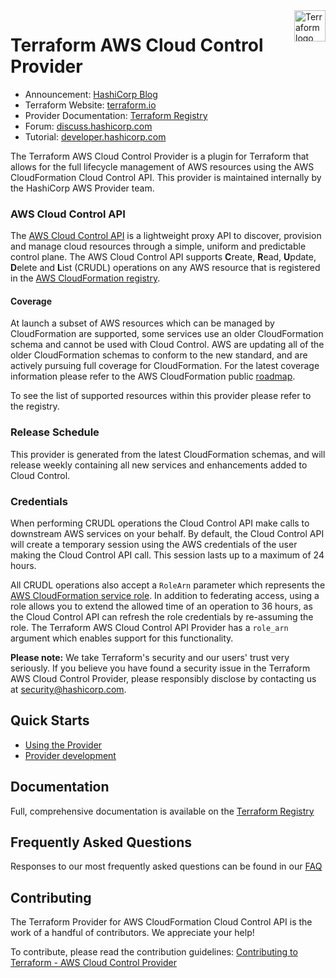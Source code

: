 <a href="https://terraform.io">
    <img src=".github/terraform_logo.svg" alt="Terraform logo" title="Terraform" align="right" height="50" />
</a>

# Terraform AWS Cloud Control Provider

- Announcement: [HashiCorp Blog](https://www.hashicorp.com/blog/announcing-terraform-aws-cloud-control-provider-tech-preview)
- Terraform Website: [terraform.io](https://terraform.io)
- Provider Documentation: [Terraform Registry](https://registry.terraform.io/providers/hashicorp/awscc/latest)
- Forum: [discuss.hashicorp.com](https://discuss.hashicorp.com/c/terraform-providers/tf-awscc/)
- Tutorial: [developer.hashicorp.com](https://developer.hashicorp.com/terraform/tutorials/aws/aws-cloud-control)

The Terraform AWS Cloud Control Provider is a plugin for Terraform that allows for the full lifecycle management of AWS resources using the AWS CloudFormation Cloud Control API.
This provider is maintained internally by the HashiCorp AWS Provider team.

### AWS Cloud Control API

The [AWS Cloud Control API](https://docs.aws.amazon.com/cloudcontrolapi) is a lightweight proxy API to discover, provision and manage cloud resources through a simple, uniform and predictable control plane.
The AWS Cloud Control API supports **C**reate, **R**ead, **U**pdate, **D**elete and **L**ist (CRUDL) operations on any AWS resource that is registered in the [AWS CloudFormation registry](https://docs.aws.amazon.com/AWSCloudFormation/latest/UserGuide/registry.html).

#### Coverage

At launch a subset of AWS resources which can be managed by CloudFormation are supported, some services use an older CloudFormation schema and cannot be used with Cloud Control. AWS are updating all of the older CloudFormation schemas to conform to the new standard, and are actively pursuing full coverage for CloudFormation. For the latest coverage information please refer to the AWS CloudFormation public [roadmap](https://github.com/aws-cloudformation/cloudformation-coverage-roadmap/projects/1).

To see the list of supported resources within this provider please refer to the registry.

### Release Schedule

This provider is generated from the latest CloudFormation schemas, and will release weekly containing all new services and enhancements added to Cloud Control.

### Credentials

When performing CRUDL operations the Cloud Control API make calls to downstream AWS services on your behalf. By default, the Cloud Control API will create a temporary session using the AWS credentials of the user making the Cloud Control API call. This session lasts up to a maximum of 24 hours.

All CRUDL operations also accept a `RoleArn` parameter which represents the [AWS CloudFormation service role](https://docs.aws.amazon.com/AWSCloudFormation/latest/UserGuide/using-iam-servicerole.html). In addition to federating access, using a role allows you to extend the allowed time of an operation to 36 hours, as the Cloud Control API can refresh the role credentials by re-assuming the role. The Terraform AWS Cloud Control API Provider has a `role_arn` argument which enables support for this functionality.

**Please note:** We take Terraform's security and our users' trust very seriously. If you believe you have found a security issue in the Terraform AWS Cloud Control Provider, please responsibly disclose by contacting us at security@hashicorp.com.

## Quick Starts

- [Using the Provider](https://developer.hashicorp.com/terraform/tutorials/aws/aws-cloud-control)
- [Provider development](contributing/DEVELOPMENT.md)

## Documentation

Full, comprehensive documentation is available on the [Terraform Registry](https://registry.terraform.io/providers/hashicorp/awscc/latest)

## Frequently Asked Questions

Responses to our most frequently asked questions can be found in our [FAQ](contributing/FAQ.md )

## Contributing

The Terraform Provider for AWS CloudFormation Cloud Control API is the work of a handful of contributors. We appreciate your help!

To contribute, please read the contribution guidelines: [Contributing to Terraform - AWS Cloud Control Provider](contributing/CONTRIBUTING.md)
